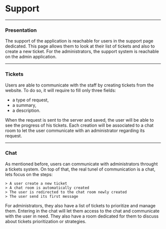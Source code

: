 # Support
---

### Presentation

The support of the application is reachable for users in the support page dedicated. This page allows them to look at their list of tickets and also to create a new ticket. For the administrators, the support system is reachable on the admin application.

---

### Tickets

Users are able to communicate with the staff by creating tickets from the website.
To do so, it will require to fill only three fields:
- a type of request,
- a summary,
- a description.

When the request is sent to the server and saved, the user will be able to see the progress of his tickets. Each creation will be associated to a chat room to let the user communicate with an administrator regarding its request.

---

### Chat

As mentioned before, users can communicate with administrators throught a tickets system. On top of that, the real tunel of communication is a chat, lets focus on the steps: 

    > A user create a new ticket
    > A chat room is automatically created
    > The user is redirected to the chat room newly created
    > The user send its first message

For administrators, they also have a list of tickets to prioritize and manage them. Entering in the chat will let them access to the chat and communicate with the user in need. They also have a room dedicated for them to discuss about tickets prioritization or strategies.

